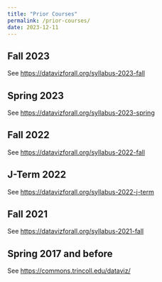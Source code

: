 ```yaml
---
title: "Prior Courses"
permalink: /prior-courses/
date: 2023-12-11
---
```

## Fall 2023
See <https://datavizforall.org/syllabus-2023-fall>

## Spring 2023
See <https://datavizforall.org/syllabus-2023-spring>

## Fall 2022
See <https://datavizforall.org/syllabus-2022-fall>

## J-Term 2022
See <https://datavizforall.org/syllabus-2022-j-term>

## Fall 2021
See <https://datavizforall.org/syllabus-2021-fall>

## Spring 2017 and before
See <https://commons.trincoll.edu/dataviz/>
